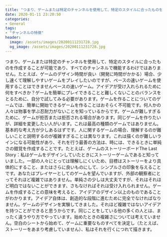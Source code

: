 ```yaml
---
title: "つまり、ゲームまたは特定のチャンネルを使用して、特定のスタイルに合ったものを作成することが可能であり、すべてのチャンネルで機能するわけではありません。"
date: 2020-01-11 23:20:50
categories:
- General
tags:
- "チャンネルの特徴"
header:
  image: /assets/images/20200111231728.jpg
  og_image: /assets/images/20200111231728.jpg
---
```


つまり、ゲームまたは特定のチャンネルを使用して、特定のスタイルに合ったものを作成することが可能であり、すべてのチャンネルで機能するわけではありません。たとえば、ゲームのデザイン時間が良い（開発に時間がかかる）場合、少し速くて理解しやすいゲームをプレイしたいのですが、ペースの速いゲームを使用することはできませんペースの速いゲーム。アイデアが受け入れられるために何をすべきか？ゲームを簡単にプレイできることと難しくないことのバランスをとるために、自分で試してみる必要があります。ゲームを作ることについてのゲームでは、簡単に開始できるゲームを作ることはおそらく不可能です。何人かの人々は物事を学ぶ忍耐力がないことを知っているからです。ゲームが難しすぎるために、ゲームが拒否または拒否される場合があります。同じゲームを作りたいが、詳細を変更したい人がいます。これは最高の種類のゲームではありません。基本的な考え方が少しあるはずです。人に関するゲームの場合、理解するのが難しいことと説明するのが複雑すぎることは異なります。これは描くのが難しいラインになる可能性があり、それを行う最善の方法は、時には、できるときに単純さの錯覚を作成することです。たとえば、ゲームのストーリーボードThe Last Story：私はゲームをデザインしていたときにストーリーゲームであると知っていました。一部の人々にとっては理解しにくいため、目標はストーリーをより具体的にすること、またはさらに良いものにして、シンプルさの印象を与えることです。あなたはプレイヤーとしてのゲームを望んでいますが、外部の観察者にとってそれほど複雑ではありません。単純さの少しは大丈夫ですが、それはそれほど明白ではないことができます、さもなければそれは受け入れられません。ゲームを作成することの意味を考えると、アイデアのデザイン以上のものであることがわかります。アイデア自体は、創造的な段階に進むために完全でなければなりません。ゲームのデザインを実験してきました。それほど複雑ではないアイデアを持つことができると思うからです。同じことをしている他の多くの人とは、まったく違うやり方でやっています。始めたときの複雑さについては考えていません。空白のシートから始めて、ゲームに重要なものすべてを決定し（たとえば、ストーリーをあまり考慮していません）、私はそれを行くにつれて描きます。
